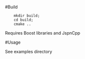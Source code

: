 #Build

```
    mkdir build;
    cd build;
    cmake ..
```

Requires Boost libraries and JspnCpp

#Usage

See examples directory

